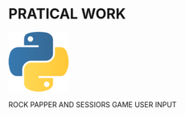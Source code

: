# PRATICAL WORK

![samuel effiong python image](/image/samuel%20effiong%20python%20image.png)

ROCK PAPPER AND SESSIORS GAME
USER INPUT
